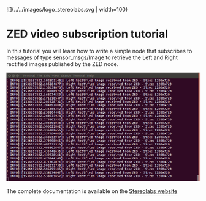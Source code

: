 ![](../../images/logo_stereolabs.svg | width=100)

# ZED video subscription tutorial

In this tutorial you will learn how to write a simple node that subscribes to messages of type sensor_msgs/Image to retrieve the Left and Right rectified images published by the ZED node.

![](../images/tutorial_video.png)

The complete documentation is available on the [Stereolabs website](https://docs.stereolabs.com/integrations/ros/video/)

